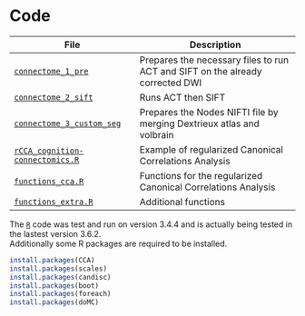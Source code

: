 # Code  

| **File**  | **Description**  |
|---|---|
| [`connectome_1_pre`](https://github.com/rcruces/2020_cognition_connectomics_TLE/blob/master/code/connectome_1_pre)  |  Prepares the necessary files to run ACT and SIFT on the already corrected DWI |
| [`connectome_2_sift`](https://github.com/rcruces/2020_cognition_connectomics_TLE/blob/master/code/connectome_2_sift)  | Runs ACT then SIFT  |
| [`connectome_3_custom_seg`](https://github.com/rcruces/2020_cognition_connectomics_TLE/blob/master/code/connectome_3_custom_seg)  | Prepares the Nodes NIFTI file by merging Dextrieux atlas and volbrain  |
| [`rCCA_cognition-connectomics.R`](https://github.com/rcruces/2020_cognition_connectomics_TLE/blob/master/code/rCCA_cognition-connectomics.R)  | Example of  regularized Canonical Correlations Analysis  |
| [`functions_cca.R`](https://github.com/rcruces/2020_cognition_connectomics_TLE/blob/master/code/functions_cca.R)  | Functions for the regularized Canonical Correlations Analysis  |
| [`functions_extra.R`]()  | Additional functions  |

The [`R`](https://www.r-project.org) code was test and run on version 3.4.4 and is actually being tested in the lastest version 3.6.2.  
Additionally some R packages are required to be installed.  

``` R
install.packages(CCA)
install.packages(scales)
install.packages(candisc)
install.packages(boot)
install.packages(foreach)
install.packages(doMC)
````
